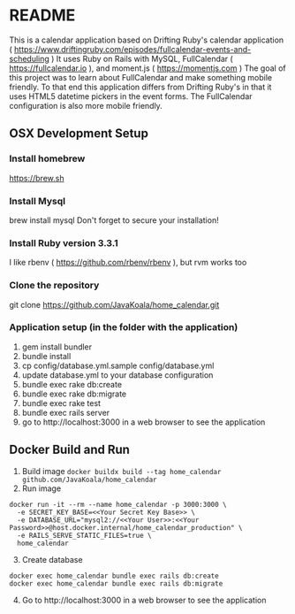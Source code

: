 # README

This is a calendar application based on Drifting Ruby's calendar application ( https://www.driftingruby.com/episodes/fullcalendar-events-and-scheduling )
It uses Ruby on Rails with MySQL, FullCalendar ( https://fullcalendar.io ), and moment.js ( https://momentjs.com )
The goal of this project was to learn about FullCalendar and make something mobile friendly.
To that end this application differs from Drifting Ruby's in that it uses HTML5 datetime pickers in the event forms.
The FullCalendar configuration is also more mobile friendly.

## OSX Development Setup

### Install homebrew

https://brew.sh

### Install Mysql

brew install mysql
Don't forget to secure your installation!

### Install Ruby version 3.3.1

I like rbenv ( https://github.com/rbenv/rbenv ), but rvm works too

### Clone the repository

git clone https://github.com/JavaKoala/home_calendar.git

### Application setup (in the folder with the application)

1. gem install bundler
2. bundle install
3. cp config/database.yml.sample config/database.yml
4. update database.yml to your database configuration
5. bundle exec rake db:create
6. bundle exec rake db:migrate
7. bundle exec rake test
8. bundle exec rails server
9. go to http://localhost:3000 in a web browser to see the application

## Docker Build and Run

1. Build image
`docker buildx build --tag home_calendar github.com/JavaKoala/home_calendar`
2. Run image
```
docker run -it --rm --name home_calendar -p 3000:3000 \
  -e SECRET_KEY_BASE=<<Your Secret Key Base>> \
  -e DATABASE_URL="mysql2://<<Your User>>:<<Your Password>>@host.docker.internal/home_calendar_production" \
  -e RAILS_SERVE_STATIC_FILES=true \
  home_calendar
```
3. Create database
```
docker exec home_calendar bundle exec rails db:create
docker exec home_calendar bundle exec rails db:migrate
```
4. Go to http://localhost:3000 in a web browser to see the application
